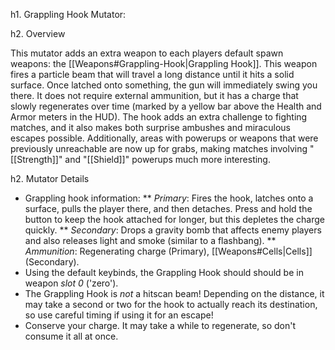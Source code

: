 h1. Grappling Hook Mutator:

h2. Overview

This mutator adds an extra weapon to each players default spawn weapons: the [[Weapons#Grappling-Hook|Grappling Hook]]. This weapon fires a particle beam that will travel a long distance until it hits a solid surface. Once latched onto something, the gun will immediately swing you there. It does not require external ammunition, but it has a charge that slowly regenerates over time (marked by a yellow bar above the Health and Armor meters in the HUD). The hook adds an extra challenge to fighting matches, and it also makes both surprise ambushes and miraculous escapes possible. Additionally, areas with powerups or weapons that were previously unreachable are now up for grabs, making matches involving "[[Strength]]" and "[[Shield]]" powerups much more interesting.

h2. Mutator Details

* Grappling hook information:
** _Primary_: Fires the hook, latches onto a surface, pulls the player there, and then detaches. Press and hold the <FIRE> button to keep the hook attached for longer, but this depletes the charge quickly.
** _Secondary_: Drops a gravity bomb that affects enemy players and also releases light and smoke (similar to a flashbang).
** _Ammunition_: Regenerating charge (Primary), [[Weapons#Cells|Cells]] (Secondary).
* Using the default keybinds, the Grappling Hook should should be in weapon *slot 0* ('zero').
* The Grappling Hook is _not_ a hitscan beam! Depending on the distance, it may take a second or two for the hook to actually reach its destination, so use careful timing if using it for an escape!
* Conserve your charge. It may take a while to regenerate, so don't consume it all at once.
